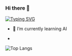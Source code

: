 ### Hi there 👋

[![Typing SVG](https://readme-typing-svg.demolab.com/?lines=Welcome+to+jinurumi's+github;Second+line+of+text)](https://git.io/typing-svg)
- 🌱 I’m currently learning AI

- 
![Top Langs](https://github-readme-stats.vercel.app/api/top-langs/?username=anuraghazra&layout=compact)

<!--
**jinurumi/jinurumi** is a ✨ _special_ ✨ repository because its `README.md` (this file) appears on your GitHub profile.


- 🔭 I’m currently working on ...
- 🌱 I’m currently learning ...
- 👯 I’m looking to collaborate on ...
- 🤔 I’m looking for help with ...
- 💬 Ask me about ...
- 📫 How to reach me: ...
- 😄 Pronouns: ...
- ⚡ Fun fact: ...
-->
